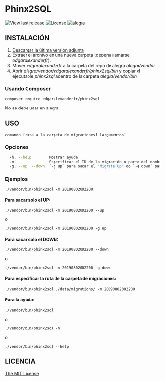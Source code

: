 # Phinx2SQL

[![View last release](https://img.shields.io/badge/version-1.1.1-informational.svg)](https://github.com/edgaralexanderfr/phinx2sql/releases/latest)
[![License](https://img.shields.io/badge/license-MIT-green.svg)](https://opensource.org/licenses/MIT)
[![alegra](https://img.shields.io/badge/alegra-00b19d.svg)](https://www.alegra.com)

## INSTALACIÓN

1. [Descargar la última versión adjunta](https://github.com/edgaralexanderfr/phinx2sql/releases/latest)
2. Extraer el archivo en una nueva carpeta (debería llamarse _edgaralexanderfr_).
3. Mover _edgaralexanderfr_ a la carpeta del repo de alegra _alegra/vendor_
4. Abrir _alegra/vendor/edgaralexanderfr/phinx2sql/bin_ y copiar el ejecutable _phinx2sql_ adentro de la carpeta _alegra/vendor/bin_

### Usando Composer

`composer require edgaralexanderfr/phinx2sql`

No se debe usar en alegra.

## USO

`comando [ruta a la carpeta de migraciones] [argumentos]`

### Opciones

```bash
  -h, --help        Mostrar ayuda
  -m                Especificar el ID de la migración o parte del nombre del archivo
  -g, --up, --down  `-g up` para sacar el "Migrate Up" oo `-g down` para sacar el "Migrate Down"
```

### Ejemplos

`./vendor/bin/phinx2sql -m 20190802002200`

#### Para sacar solo el UP:

`./vendor/bin/phinx2sql -m 20190802002200 --up`

o

`./vendor/bin/phinx2sql -m 20190802002200 -g up`

#### Para sacar solo el DOWN:

`./vendor/bin/phinx2sql -m 20190802002200 --down`

o

`./vendor/bin/phinx2sql -m 20190802002200 -g down`

#### Para especificar la ruta de la carpeta de migraciones:

`./vendor/bin/phinx2sql ./data/migrations/ -m 20190802002200`

#### Para la ayuda:

`./vendor/bin/phinx2sql`

o

`./vendor/bin/phinx2sql -h`

o

`./vendor/bin/phinx2sql --help`

## LICENCIA

[The MIT License](https://opensource.org/licenses/MIT)
